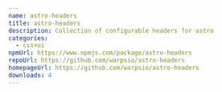 ```yaml
---
name: astro-headers
title: astro-headers
description: Collection of configurable headers for astro
categories:
  - css+ui
npmUrl: https://www.npmjs.com/package/astro-headers
repoUrl: https://github.com/warpsio/astro-headers
homepageUrl: https://github.com/warpsio/astro-headers
downloads: 4
---
```

